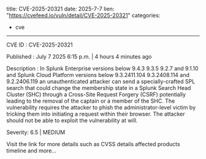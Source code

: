  
title: CVE-2025-20321
date: 2025-7-7
lien: "https://cvefeed.io/vuln/detail/CVE-2025-20321"
categories:
  - cve
---

CVE ID : CVE-2025-20321

Published :  July 7
2025
6:15 p.m. | 4 hours
4 minutes ago

Description : In Splunk Enterprise versions below 9.4.3
9.3.5
9.2.7 and 9.1.10
and Splunk Cloud Platform versions below 9.3.2411.104
9.3.2408.114
and 9.2.2406.119
an unauthenticated attacker can send a specially-crafted SPL search that could change the membership state in a Splunk Search Head Cluster (SHC) through a Cross-Site Request Forgery (CSRF)
potentially leading to the removal of the captain or a member of the SHC.
The vulnerability requires the attacker to phish the administrator-level victim by tricking them into initiating a request within their browser. The attacker should not be able to exploit the vulnerability at will.

Severity: 6.5 | MEDIUM

Visit the link for more details
such as CVSS details
affected products
timeline
and more...
